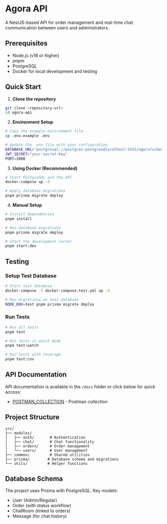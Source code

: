 # Agora API

A NestJS-based API for order management and real-time chat communication between users and administrators.

## Prerequisites

- Node.js (v18 or higher)
- pnpm
- PostgreSQL
- Docker for local development and testing

## Quick Start

1. **Clone the repository**

```bash
git clone <repository-url>
cd agora-api
```

2. **Environment Setup**

```bash
# Copy the example environment file
cp .env.example .env

# Update the .env file with your configuration
DATABASE_URL="postgresql://postgres:postgres@localhost:5432/agora?schema=public"
JWT_SECRET="your-secret-key"
PORT=3000
```

3. **Using Docker (Recommended)**

```bash
# Start PostgreSQL and the API
docker-compose up -d

# Apply database migrations
pnpm prisma migrate deploy
```

4. **Manual Setup**

```bash
# Install dependencies
pnpm install

# Run database migrations
pnpm prisma migrate deploy

# Start the development server
pnpm start:dev
```

## Testing

### Setup Test Database
```bash
# Start test database
docker-compose -f docker-compose.test.yml up -d

# Run migrations on test database
NODE_ENV=test pnpm prisma migrate deploy
```

### Run Tests
```bash
# Run all tests
pnpm test

# Run tests in watch mode
pnpm test:watch

# Run tests with coverage
pnpm test:cov
```

## API Documentation

API documentation is available in the `/docs` folder or click below for quick access:

- [POSTMAN_COLLECTION](./doc/CheckIt%20Api%20Doc.postman_collection.json) - Postman collection

## Project Structure

``` text
src/
├── modules/
│   ├── auth/       # Authentication
│   ├── chat/       # Chat functionality
│   ├── orders/     # Order management
│   └── users/      # User management
├── common/         # Shared utilities
├── prisma/        # Database schema and migrations
└── utils/         # Helper functions
```

## Database Schema

The project uses Prisma with PostgreSQL. Key models:

- User (Admin/Regular)
- Order (with status workflow)
- ChatRoom (linked to orders)
- Message (for chat history)
